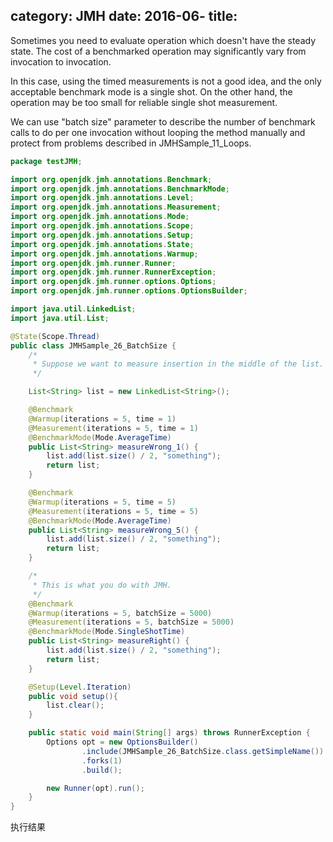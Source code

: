 category: JMH
date: 2016-06-
title:
---

Sometimes you need to evaluate operation which doesn't have  the steady state. The cost of a benchmarked operation may significantly vary from invocation to invocation.

In this case, using the timed measurements is not a good idea, and the only acceptable benchmark mode is a single shot. On the other hand, the operation may be too small for reliable single shot measurement.

We can use "batch size" parameter to describe the number of benchmark calls to do per one invocation without looping the method manually and protect from problems described in JMHSample_11_Loops.

```java
package testJMH;

import org.openjdk.jmh.annotations.Benchmark;
import org.openjdk.jmh.annotations.BenchmarkMode;
import org.openjdk.jmh.annotations.Level;
import org.openjdk.jmh.annotations.Measurement;
import org.openjdk.jmh.annotations.Mode;
import org.openjdk.jmh.annotations.Scope;
import org.openjdk.jmh.annotations.Setup;
import org.openjdk.jmh.annotations.State;
import org.openjdk.jmh.annotations.Warmup;
import org.openjdk.jmh.runner.Runner;
import org.openjdk.jmh.runner.RunnerException;
import org.openjdk.jmh.runner.options.Options;
import org.openjdk.jmh.runner.options.OptionsBuilder;

import java.util.LinkedList;
import java.util.List;

@State(Scope.Thread)
public class JMHSample_26_BatchSize {
    /*
     * Suppose we want to measure insertion in the middle of the list.
     */

    List<String> list = new LinkedList<String>();

    @Benchmark
    @Warmup(iterations = 5, time = 1)
    @Measurement(iterations = 5, time = 1)
    @BenchmarkMode(Mode.AverageTime)
    public List<String> measureWrong_1() {
        list.add(list.size() / 2, "something");
        return list;
    }

    @Benchmark
    @Warmup(iterations = 5, time = 5)
    @Measurement(iterations = 5, time = 5)
    @BenchmarkMode(Mode.AverageTime)
    public List<String> measureWrong_5() {
        list.add(list.size() / 2, "something");
        return list;
    }

    /*
     * This is what you do with JMH.
     */
    @Benchmark
    @Warmup(iterations = 5, batchSize = 5000)
    @Measurement(iterations = 5, batchSize = 5000)
    @BenchmarkMode(Mode.SingleShotTime)
    public List<String> measureRight() {
        list.add(list.size() / 2, "something");
        return list;
    }

    @Setup(Level.Iteration)
    public void setup(){
        list.clear();
    }

    public static void main(String[] args) throws RunnerException {
        Options opt = new OptionsBuilder()
                .include(JMHSample_26_BatchSize.class.getSimpleName())
                .forks(1)
                .build();

        new Runner(opt).run();
    }
}
```
执行结果
```java


```
